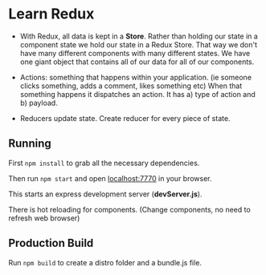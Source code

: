 # Learn Redux

- With Redux, all data is kept in a **Store**. Rather than holding our state in a component state we hold our state in a Redux Store. That way we don't have many different components with many different states. We have one giant object that contains all of our data for all of our components.

- Actions: something that happens within your application. (ie someone clicks something, adds a comment, likes something etc) When that something happens it dispatches an action. It has a) type of action and b) payload.

- Reducers update state. Create reducer for every piece of state.

## Running

First `npm install` to grab all the necessary dependencies. 

Then run `npm start` and open <localhost:7770> in your browser.

This starts an express development server (**devServer.js**).

There is hot reloading for components. (Change components, no need to refresh web browser)

## Production Build

Run `npm build` to create a distro folder and a bundle.js file.
